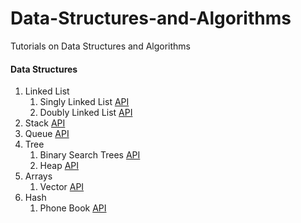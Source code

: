# Data-Structures-and-Algorithms
Tutorials on Data Structures and Algorithms
#### Data Structures
<ol>
<li>
    Linked List
    <ol>
        <li>Singly Linked List <a target="_blank" href="https://github.com/QasimWani/Data-Structures-and-Algorithms/tree/master/Data%20Structures/Linked%20List/Single">API</a></li>
        <li>Doubly Linked List <a target="_blank" href="https://github.com/QasimWani/Data-Structures-and-Algorithms/tree/master/Data%20Structures/Linked%20List/Doubly">API</a></li>
    </ol>
</li>
    <li>
        Stack <a target="_blank" href="https://github.com/QasimWani/Data-Structures-and-Algorithms/tree/master/Data%20Structures/Stack">API</a>
    </li>
    <li>
        Queue <a target="_blank" href="https://github.com/QasimWani/Data-Structures-and-Algorithms/tree/master/Data%20Structures/Queue">API</a>
    </li>
    <li>
        Tree
        <ol>
            <li>
                Binary Search Trees <a href="https://github.com/QasimWani/Data-Structures-and-Algorithms/tree/master/Data%20Structures/Trees/Binary">API<a>
            </li>
            <li>
                Heap <a href="https://github.com/QasimWani/Data-Structures-and-Algorithms/tree/master/Data%20Structures/Trees/Heap">API<a>
            </li>
        </ol>
    </li>
            <li>
            Arrays
                <ol>
                    <li>
                        Vector <a href="https://github.com/QasimWani/Data-Structures-and-Algorithms/tree/master/Data%20Structures/Arrays/Dynamic">API</a>
                    </li>
                </ol>
            </li>
            <li>
            Hash
                <ol>
                    <li>
                        Phone Book <a href="https://github.com/QasimWani/Data-Structures-and-Algorithms/tree/master/Data%20Structures/Hash">API</a>
                    </li>                   
                </ol>
            </li>
</ol>
